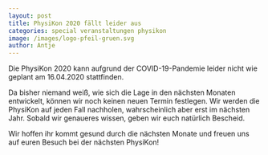```yaml
---
layout: post
title: PhysiKon 2020 fällt leider aus
categories: special veranstaltungen physikon
image: /images/logo-pfeil-gruen.svg
author: Antje
---
```



Die PhysiKon 2020 kann aufgrund der COVID-19-Pandemie leider nicht wie geplant am 16.04.2020 stattfinden.

Da bisher niemand weiß, wie sich die Lage in den nächsten Monaten entwickelt, können wir noch keinen neuen Termin festlegen.
Wir werden die PhysiKon auf jeden Fall nachholen, wahrscheinlich aber erst im nächsten Jahr. 
Sobald wir genaueres wissen, geben wir euch natürlich Bescheid.

Wir hoffen ihr kommt gesund durch die nächsten Monate und freuen uns auf euren Besuch bei der nächsten PhysiKon!
